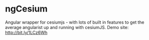 # ngCesium
Angular wrapper for cesiumjs - with lots of built in features to get the average angularist up and running with cesiumJS.
Demo site: http://bit.ly/1LCz6Wh
